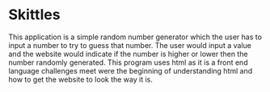 # Skittles
This application is a simple random number generator which the user has to input a number to try to guess that number. 
The user would input a value and the website would indicate if the number is higher or lower then the number randomly generated. 
This program uses html as it is a front end language challenges meet were the beginning of understanding html and how to get the website to look the way it is.
